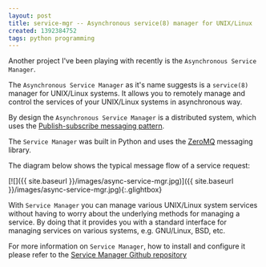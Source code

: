 ```yaml
---
layout: post
title: service-mgr -- Asynchronous service(8) manager for UNIX/Linux
created: 1392384752
tags: python programming
---
```

Another project I've been playing with recently is the
`Asynchronous Service Manager`.

The `Asynchronous Service Manager` as it's name suggests is a
`service(8)` manager for UNIX/Linux systems. It allows you to remotely
manage and control the services of your UNIX/Linux systems in
asynchronous way.

By design the `Asynchronous Service Manager` is a distributed system,
which uses the [Publish-subscribe messaging
pattern](http://en.wikipedia.org/wiki/Publish%E2%80%93subscribe_pattern).

The `Service Manager` was built in Python and uses the
[ZeroMQ](http://zeromq.org/) messaging library.

The diagram below shows the typical message flow of a service request:

[![]({{ site.baseurl }}/images/async-service-mgr.jpg)]({{ site.baseurl }}/images/async-service-mgr.jpg){:.glightbox}

With `Service Manager` you can manage various UNIX/Linux system
services without having to worry about the underlying methods for
managing a service. By doing that it provides you with a standard
interface for managing services on various systems, e.g. GNU/Linux,
BSD, etc.

For more information on `Service Manager`, how to install and
configure it please refer to the [Service Manager Github
repository](https://github.com/dnaeon/async-service-mgr)
